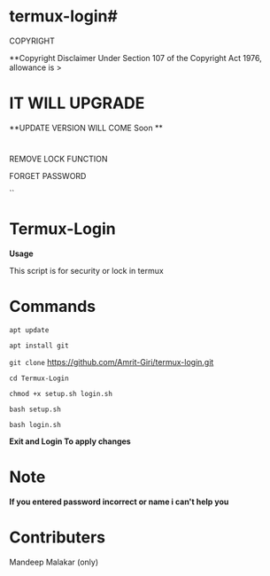 # termux-login# 
COPYRIGHT

**Copyright Disclaimer Under Section 107 of the Copyright Act 1976, allowance is >

# IT WILL UPGRADE

**UPDATE VERSION WILL COME Soon **

#

REMOVE LOCK FUNCTION



FORGET PASSWORD

``

#

# Termux-Login

**Usage**

This script is for security or lock in termux

# Commands

``apt update``

``apt install git ``

``git clone`` https://github.com/Amrit-Giri/termux-login.git

``cd Termux-Login``

``chmod +x setup.sh login.sh``

``bash setup.sh``

``bash login.sh``

**Exit and Login To apply changes**

# Note

**If you entered password incorrect or name i can't help you**

# Contributers

Mandeep Malakar (only)
